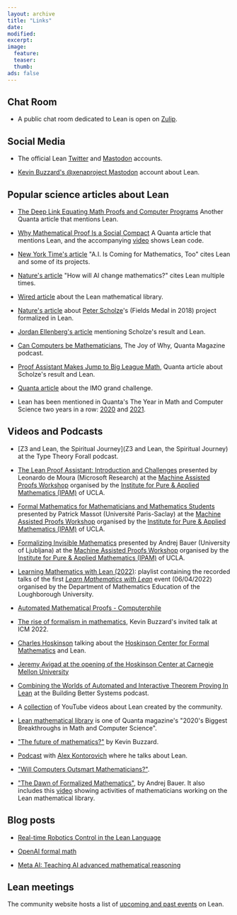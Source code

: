 ```yaml
---
layout: archive
title: "Links"
date:
modified:
excerpt:
image:
  feature:
  teaser:
  thumb:
ads: false
---
```


## Chat Room

- A public chat room dedicated to Lean is open on [Zulip](https://leanprover.zulipchat.com/).

## Social Media

- The official Lean [Twitter](https://twitter.com/leanprover) and [Mastodon](https://functional.cafe/@leanprover) accounts.

- [Kevin Buzzard's @xenaproject Mastodon](https://mathstodon.xyz/@xenaproject) account about Lean.

## Popular science articles about Lean

- [The Deep Link Equating Math Proofs and Computer Programs](https://www.quantamagazine.org/the-deep-link-equating-math-proofs-and-computer-programs-20231011/) Another Quanta article that mentions Lean.

- [Why Mathematical Proof Is a Social Compact](https://www.quantamagazine.org/why-mathematical-proof-is-a-social-compact-20230831/) A Quanta article that mentions Lean, and the accompanying [video](https://www.youtube.com/watch?v=3l1RMiGeTfU) shows Lean code.

- [New York Time's article](https://www.nytimes.com/2023/07/02/science/ai-mathematics-machine-learning.html) "A.I. Is Coming for Mathematics, Too" cites Lean and some of its projects.

- [Nature's article](https://www.nature.com/articles/d41586-023-00487-2) "How will AI change mathematics?" cites Lean multiple times.

- [Wired article](https://www.wired.com/story/the-effort-to-build-the-mathematical-library-of-the-future/) about the Lean mathematical library.

- [Nature's article](https://www.nature.com/articles/d41586-021-01627-2) about [Peter Scholze](https://en.wikipedia.org/wiki/Peter_Scholze)'s (Fields Medal in 2018) project formalized in Lean.

- [Jordan Ellenberg's article](https://bigthink.com/technology-innovation/artificial-intelligence-replace-mathematicians) mentioning Scholze's result and Lean.

- [Can Computers be Mathematicians](https://www.quantamagazine.org/can-computers-be-mathematicians-20220629/), The Joy of Why, Quanta Magazine podcast.

- [Proof Assistant Makes Jump to Big League Math](https://www.quantamagazine.org/lean-computer-program-confirms-peter-scholze-proof-20210728/), Quanta article about Scholze's result and Lean.

- [Quanta article](https://www.quantamagazine.org/at-the-international-mathematical-olympiad-artificial-intelligence-prepares-to-go-for-the-gold-20200921/) about the IMO grand challenge.

- Lean has been mentioned in Quanta's The Year in Math and Computer Science two years in a row: [2020](https://www.quantamagazine.org/the-year-in-math-and-computer-science-20201223/) and [2021](https://www.quantamagazine.org/the-year-in-math-and-computer-science-20211223/).

## Videos and Podcasts

- [Z3 and Lean, the Spiritual Journey](Z3 and Lean, the Spiritual Journey) at the Type Theory Forall podcast.

- [The Lean Proof Assistant: Introduction and Challenges](https://youtu.be/BY78oZYMGCk) presented by Leonardo de Moura (Microsoft Research) at the [Machine Assisted Proofs Workshop](http://www.ipam.ucla.edu/programs/workshops/machine-assisted-proofs/) organised by the [Institute for Pure & Applied Mathematics (IPAM)](http://www.ipam.ucla.edu/) of UCLA.

- [Formal Mathematics for Mathematicians and Mathematics Students](https://youtu.be/tp_h3vzkObo) presented by Patrick Massot (Université Paris-Saclay) at the [Machine Assisted Proofs Workshop](http://www.ipam.ucla.edu/programs/workshops/machine-assisted-proofs/) organised by the [Institute for Pure & Applied Mathematics (IPAM)](http://www.ipam.ucla.edu/) of UCLA.

- [Formalizing Invisible Mathematics](https://youtu.be/tp_h3vzkObo) presented by Andrej Bauer (University of Ljubljana) at the [Machine Assisted Proofs Workshop](http://www.ipam.ucla.edu/programs/workshops/machine-assisted-proofs/) organised by the [Institute for Pure & Applied Mathematics (IPAM)](http://www.ipam.ucla.edu/) of UCLA.

- [Learning Mathematics with Lean (2022)](https://youtube.com/playlist?list=PLgBHexwnIcduLcwinFhr8mHMk9WttUs4O): playlist containing the recorded talks of the first [*Learn Mathematics with Lean*](https://www.lboro.ac.uk/departments/maths-education/events/2022/learningmathematicswithlean/) event (06/04/2022) organised by the Department of Mathematics Education of the Loughborough University.

- [Automated Mathematical Proofs - Computerphile](https://www.youtube.com/watch?v=prYaTrZUces)

- [The rise of formalism in mathematics](https://www.youtube.com/watch?v=SEID4XYFN7o), Kevin Buzzard's invited talk at ICM 2022.

- [Charles Hoskinson](https://en.wikipedia.org/wiki/Charles_Hoskinson) talking about the [Hoskinson Center for Formal Mathematics](https://youtu.be/3snIzhjqsk0?t=501) and Lean.

- [Jeremy Avigad at the opening of the Hoskinson Center at Carnegie Mellon University](https://www.youtube.com/watch?v=tbz6cdnFyPc)

- [Combining the Worlds of Automated and Interactive Theorem Proving In Lean](https://building-better-systems.simplecast.com/episodes/14-leo-de-moura-combining-the-worlds-of-automated-and-interactive-theorem-proving-in-lean) at the Building Better Systems podcast.

- A [collection](https://www.youtube.com/channel/UCWe5B7Ikr0AI9727doEUxPg/videos) of YouTube videos about Lean created by the community.

- [Lean mathematical library](https://youtu.be/HL7DEkXV_60?t=295) is one of Quanta magazine's "2020's Biggest Breakthroughs in Math and Computer Science".

- ["The future of mathematics?"](https://www.youtube.com/watch?v=Dp-mQ3HxgDE&t) by Kevin Buzzard.

- [Podcast](https://www.youtube.com/watch?v=C-i4q-Xlnis&t=3213s) with [Alex Kontorovich](https://sites.math.rutgers.edu/~alexk/) where he talks about Lean.

- ["Will Computers Outsmart Mathematicians?"](https://www.youtube.com/watch?v=q7YqQ96Go8k&t).

- ["The Dawn of Formalized Mathematics"](https://vimeo.com/567049015), by Andrej Bauer. It also includes this [video](https://vimeo.com/566990363) showing activities of mathematicians working on the Lean mathematical library.

## Blog posts

- [Real-time Robotics Control in the Lean Language](https://galois.com/blog/2021/03/real-time-robotics-control-in-the-lean-language/)

- [OpenAI formal math](https://openai.com/blog/formal-math/)

- [Meta AI: Teaching AI advanced mathematical reasoning](https://ai.meta.com/blog/ai-math-theorem-proving/)

## Lean meetings

The community website hosts a list of [upcoming and past events](https://leanprover-community.github.io/events.html) on Lean.
